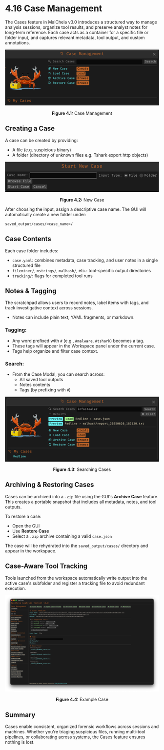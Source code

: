 # 4.16 Case Management

The Cases feature in MalChela v3.0 introduces a structured way to manage analysis sessions, organize tool results, and preserve analyst notes for long-term reference. Each case acts as a container for a specific file or folder input, and captures relevant metadata, tool output, and custom annotations.

![Case Management](./images/case_management.png)

<p align="center"><strong>Figure 4.1:</strong> Case Management</p>

## Creating a Case

A case can be created by providing:

- A file (e.g. suspicious binary)
- A folder (directory of unknown files e.g. Tshark export http objects)

![New Case](./images/new_case.png)

<p align="center"><strong>Figure 4.2:</strong> New Case</p>


After choosing the input, assign a descriptive case name. The GUI will automatically create a new folder under:

```
saved_output/cases/<case_name>/
```

## Case Contents

Each case folder includes:

- `case.yaml`: combines metadata, case tracking, and user notes in a single structured file
- `fileminer/`, `mstrings/`, `malhash/`, etc.: tool-specific output directories
- `tracking/`: flags for completed tool runs

## Notes & Tagging

The scratchpad allows users to record notes, label items with tags, and track investigative context across sessions.

- Notes can include plain text, YAML fragments, or markdown.


### Tagging:

- Any word prefixed with `#` (e.g., `#malware`, `#tshark`) becomes a tag.
- These tags will appear in the Workspace panel under the current case.
- Tags help organize and filter case context.

### Search:

- From the Case Modal, you can search across:
  - All saved tool outputs
  - Notes contents
  - Tags (by prefixing with `#`)

![Searching Cases](./images/case_search.png)

<p align="center"><strong>Figure 4.3:</strong> Searching Cases</p>

## Archiving & Restoring Cases

Cases can be archived into a `.zip` file using the GUI's **Archive Case** feature. This creates a portable snapshot that includes all metadata, notes, and tool outputs.

To restore a case:

- Open the GUI
- Use **Restore Case**
- Select a `.zip` archive containing a valid `case.json`

The case will be rehydrated into the `saved_output/cases/` directory and appear in the workspace.

## Case-Aware Tool Tracking

Tools launched from the workspace automatically write output into the active case's subfolder and register a tracking file to avoid redundant execution.


![Example Case](./images/case_example.png)

<p align="center"><strong>Figure 4.4:</strong> Example Case</p>

## Summary

Cases enable consistent, organized forensic workflows across sessions and machines. Whether you're triaging suspicious files, running multi-tool pipelines, or collaborating across systems, the Cases feature ensures nothing is lost.